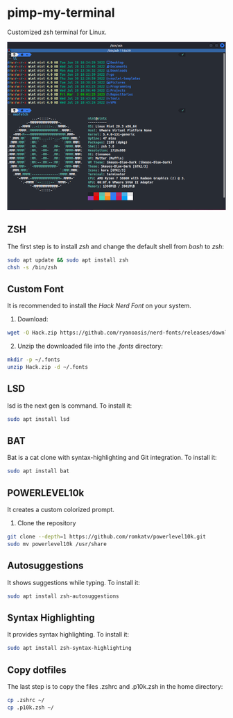 # pimp-my-terminal

Customized zsh terminal for Linux.

![terminal screenshot](screenshots/terminal.png)

## ZSH

The first step is to install *zsh* and change the default shell from *bash* to *zsh*:

```bash
sudo apt update && sudo apt install zsh
chsh -s /bin/zsh
```

## Custom Font

It is recommended to install the *Hack Nerd Font* on your system.

1. Download:

```zsh
wget -O Hack.zip https://github.com/ryanoasis/nerd-fonts/releases/download/v2.1.0/Hack.zip
```

2. Unzip the downloaded file into the *.fonts* directory:

```zsh
mkdir -p ~/.fonts
unzip Hack.zip -d ~/.fonts
```

## LSD

lsd is the next gen ls command. To install it:

```zsh
sudo apt install lsd
```

## BAT

Bat is a cat clone with syntax-highlighting and Git integration. To install it:

```zsh
sudo apt install bat
```

## POWERLEVEL10k

It creates a custom colorized prompt.

1. Clone the repository

```zsh
git clone --depth=1 https://github.com/romkatv/powerlevel10k.git
sudo mv powerlevel10k /usr/share
```

## Autosuggestions

It shows suggestions while typing. To install it:

```zsh
sudo apt install zsh-autosuggestions
```

## Syntax Highlighting

It provides syntax highlighting. To install it:

```zsh
sudo apt install zsh-syntax-highlighting
```

## Copy dotfiles

The last step is to copy the files .zshrc and .p10k.zsh in the home directory:

```zsh
cp .zshrc ~/
cp .p10k.zsh ~/
```
